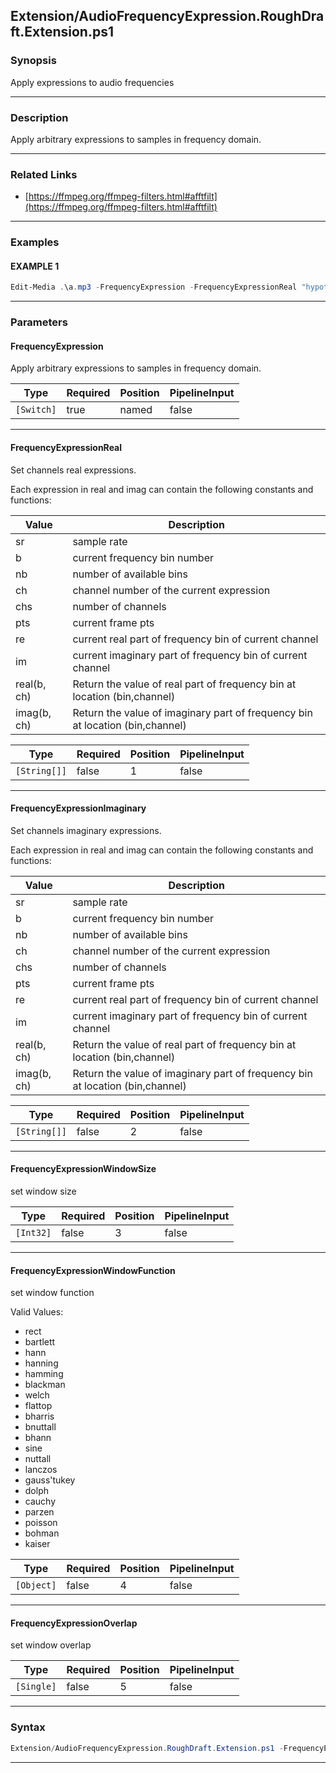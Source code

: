 
Extension/AudioFrequencyExpression.RoughDraft.Extension.ps1
-----------------------------------------------------------
### Synopsis
Apply expressions to audio frequencies

---
### Description

Apply arbitrary expressions to samples in frequency domain.

---
### Related Links
* [https://ffmpeg.org/ffmpeg-filters.html#afftfilt](https://ffmpeg.org/ffmpeg-filters.html#afftfilt)



---
### Examples
#### EXAMPLE 1
```PowerShell
Edit-Media .\a.mp3 -FrequencyExpression -FrequencyExpressionReal "hypot(re,im)*sin(0)" -FrequencyExpressionImaginary "hypot(re,im)*cos(0)" -FrequencyExpressionWindowSize 512 -FrequencyExpressionOverlap 0.75
```

---
### Parameters
#### **FrequencyExpression**

Apply arbitrary expressions to samples in frequency domain.






|Type      |Required|Position|PipelineInput|
|----------|--------|--------|-------------|
|`[Switch]`|true    |named   |false        |



---
#### **FrequencyExpressionReal**

Set channels real expressions.

Each expression in real and imag can contain the following constants and functions:

|Value|Description|
|-|-|
|sr|sample rate|
|b|current frequency bin number|
|nb|number of available bins|
|ch|channel number of the current expression|
|chs|number of channels|
|pts|current frame pts|
|re|current real part of frequency bin of current channel|
|im|current imaginary part of frequency bin of current channel|
|real(b, ch)|Return the value of real part of frequency bin at location (bin,channel)|
|imag(b, ch)|Return the value of imaginary part of frequency bin at location (bin,channel)|






|Type        |Required|Position|PipelineInput|
|------------|--------|--------|-------------|
|`[String[]]`|false   |1       |false        |



---
#### **FrequencyExpressionImaginary**

Set channels imaginary expressions.

Each expression in real and imag can contain the following constants and functions:

|Value|Description|
|-|-|
|sr|sample rate|
|b|current frequency bin number|
|nb|number of available bins|
|ch|channel number of the current expression|
|chs|number of channels|
|pts|current frame pts|
|re|current real part of frequency bin of current channel|
|im|current imaginary part of frequency bin of current channel|
|real(b, ch)|Return the value of real part of frequency bin at location (bin,channel)|
|imag(b, ch)|Return the value of imaginary part of frequency bin at location (bin,channel)|






|Type        |Required|Position|PipelineInput|
|------------|--------|--------|-------------|
|`[String[]]`|false   |2       |false        |



---
#### **FrequencyExpressionWindowSize**

set window size






|Type     |Required|Position|PipelineInput|
|---------|--------|--------|-------------|
|`[Int32]`|false   |3       |false        |



---
#### **FrequencyExpressionWindowFunction**

set window function



Valid Values:

* rect
* bartlett
* hann
* hanning
* hamming
* blackman
* welch
* flattop
* bharris
* bnuttall
* bhann
* sine
* nuttall
* lanczos
* gauss'tukey
* dolph
* cauchy
* parzen
* poisson
* bohman
* kaiser






|Type      |Required|Position|PipelineInput|
|----------|--------|--------|-------------|
|`[Object]`|false   |4       |false        |



---
#### **FrequencyExpressionOverlap**

set window overlap






|Type      |Required|Position|PipelineInput|
|----------|--------|--------|-------------|
|`[Single]`|false   |5       |false        |



---
### Syntax
```PowerShell
Extension/AudioFrequencyExpression.RoughDraft.Extension.ps1 -FrequencyExpression [[-FrequencyExpressionReal] <String[]>] [[-FrequencyExpressionImaginary] <String[]>] [[-FrequencyExpressionWindowSize] <Int32>] [[-FrequencyExpressionWindowFunction] <Object>] [[-FrequencyExpressionOverlap] <Single>] [<CommonParameters>]
```
---




